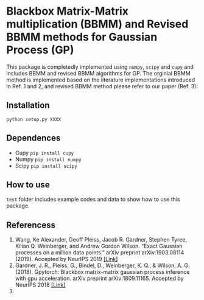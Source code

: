 # Blackbox Matrix-Matrix multiplication (BBMM) and Revised BBMM methods for Gaussian Process (GP)
This package is completedly implemented using ```numpy```, ```scipy``` and ```cupy``` and includes BBMM and revised BBMM algorithms for GP. 
The orginial BBMM method is implemented based on the literature implementations introduced in Ref. 1 and 2, and revised BBMM method please refer to our paper (Ref. 3): 

## Installation ##
```python setup.py XXXX```

## Dependences ##
* Cupy ```pip install cupy ``` 
* Numpy ```pip install numpy```  
* Scipy ```pip install scipy``` 

## How to use ##
```test``` folder includes example codes and data to show how to use this package. 

## Referencess ##
1. Wang, Ke Alexander, Geoff Pleiss, Jacob R. Gardner, Stephen Tyree, Kilian Q. Weinberger, and Andrew Gordon Wilson. “Exact Gaussian processes on a million data points.” arXiv preprint arXiv:1903.08114 (2019). Accepted by NeurIPS 2019 [[Link]](https://arxiv.org/abs/1903.08114)
2. Gardner, J. R., Pleiss, G., Bindel, D., Weinberger, K. Q., & Wilson, A. G. (2018). Gpytorch: Blackbox matrix-matrix gaussian process inference with gpu acceleration. arXiv preprint arXiv:1809.11165. Accepted by NeurIPS 2018 [[Link]](https://arxiv.org/abs/1809.11165)
3. 

